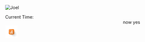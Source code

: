  ![Joel](Https://GitHub.com/joelwmulongo/fleet/blob/main/joel.gif?raw=true) <br>
 <body style="background-image:url(stackoverflow.png); background-size: cover; background-repeat: no-repeat; "> Current Time: <span id="txt"></span>  
<Html>
<Script language= "javascript">  
window.onload=function(){getTime();}  
function getTime(){  
var today=new Date();  
var h=today.getHours();  
var m=today.getMinutes();  
var s=today.getSeconds();  
// add a zero in front of numbers<10  
m=checkTime(m);  
s=checkTime(s);  
document.getElementById('txt').innerHTML=h+":"+m+":"+s;  
setTimeout(function(){getTime()},1000);  
}  
//setInterval("getTime()",1000);//another way  
function checkTime(i){  
if (i<10){  
  i="0" + i;  
 }  
return i;  
}  
</script>
<Marquee> now yes </marquee> </html>
<Img SRC= "stack_overflow.png" height = "40" width = "40">

 
